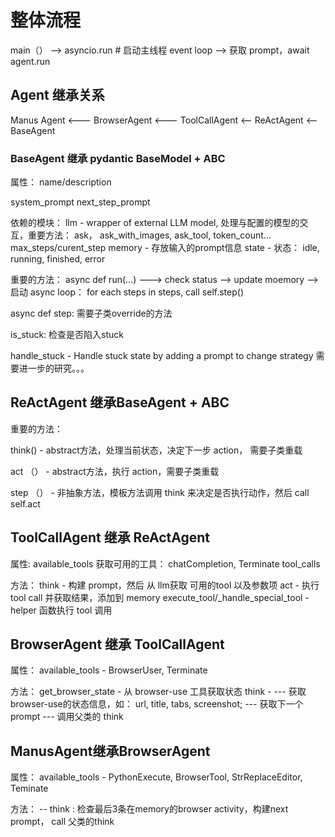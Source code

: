# 整体流程


main（） 
--> asyncio.run # 启动主线程 event loop
--> 获取 prompt，await agent.run

## Agent 继承关系

Manus Agent <--- BrowserAgent <--- ToolCallAgent <-- ReActAgent <--BaseAgent  

### BaseAgent 继承 pydantic BaseModel + ABC
属性： 
name/description

system_prompt
next_step_prompt

依赖的模块： 
llm - wrapper of external LLM model, 处理与配置的模型的交互，重要方法： ask， ask_with_images, ask_tool, token_count...
max_steps/curent_step 
memory - 存放输入的prompt信息
state - 状态： idle, running, finished, error

重要的方法： 
async def run(...) 
---> check status --> update moemory --> 启动 async loop： for each steps in steps, call self.step()

async def step:  需要子类override的方法

is_stuck: 检查是否陷入stuck

handle_stuck - Handle stuck state by adding a prompt to change strategy 需要进一步的研究。。。

## ReActAgent 继承BaseAgent + ABC

重要的方法： 

think() - abstract方法，处理当前状态，决定下一步 action， 需要子类重载

act （） - abstract方法，执行 action，需要子类重载

step （） - 非抽象方法，模板方法调用 think 来决定是否执行动作，然后 call self.act

## ToolCallAgent 继承 ReActAgent

属性: 
available_tools 获取可用的工具： chatCompletion, Terminate
tool_calls 

方法： 
think - 构建 prompt，然后 从 llm获取 可用的tool 以及参数项
act - 执行 tool call 并获取结果，添加到 memory 
execute_tool/_handle_special_tool - helper 函数执行 tool 调用

## BrowserAgent 继承 ToolCallAgent

属性：
available_tools - BrowserUser, Terminate

方法：
get_browser_state - 从 browser-use 工具获取状态
think -
--- 获取 browser-use的状态信息，如： url, title, tabs, screenshot; 
--- 获取下一个prompt
--- 调用父类的 think

## ManusAgent继承BrowserAgent 
属性：
available_tools - PythonExecute, BrowserTool, StrReplaceEditor, Teminate

方法： 
-- think :  检查最后3条在memory的browser activity，构建next prompt， call 父类的think

  
  


